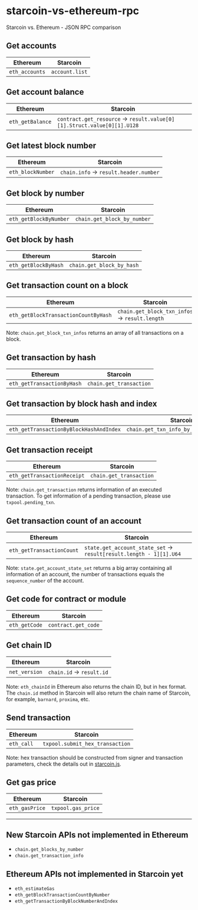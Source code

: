 # starcoin-vs-ethereum-rpc
Starcoin vs. Ethereum - JSON RPC comparison


## Get accounts

| Ethereum | Starcoin |
| --- | --- |
| `eth_accounts` | `account.list` |

## Get account balance

| Ethereum | Starcoin |
| --- | --- |
| `eth_getBalance` | `contract.get_resource` -> `result.value[0][1].Struct.value[0][1].U128` |

## Get latest block number

| Ethereum | Starcoin |
| --- | --- |
| `eth_blockNumber` | `chain.info` -> `result.header.number` |

## Get block by number

| Ethereum | Starcoin |
| --- | --- |
| `eth_getBlockByNumber` | `chain.get_block_by_number` |

## Get block by hash

| Ethereum | Starcoin |
| --- | --- |
| `eth_getBlockByHash` | `chain.get_block_by_hash` |

## Get transaction count on a block

| Ethereum | Starcoin |
| --- | --- |
| `eth_getBlockTransactionCountByHash` | `chain.get_block_txn_infos` -> `result.length` |

Note: `chain.get_block_txn_infos` returns an array of all transactions on a block.

## Get transaction by hash

| Ethereum | Starcoin |
| --- | --- |
| `eth_getTransactionByHash` | `chain.get_transaction` |

## Get transaction by block hash and index

| Ethereum | Starcoin |
| --- | --- |
| `eth_getTransactionByBlockHashAndIndex` | `chain.get_txn_info_by_block_and_index` |

## Get transaction receipt

| Ethereum | Starcoin |
| --- | --- |
| `eth_getTransactionReceipt` | `chain.get_transaction` |

Note: `chain.get_transaction` returns information of an executed transaction. To get information of a pending transaction, please use `txpool.pending_txn`.

## Get transaction count of an account

| Ethereum | Starcoin |
| --- | --- |
| `eth_getTransactionCount` | `state.get_account_state_set` -> `result[result.length - 1][1].U64` |

Note: `state.get_account_state_set` returns a big array containing all information of an account, the number of transactions equals the `sequence_number` of the account.

## Get code for contract or module 

| Ethereum | Starcoin |
| --- | --- |
| `eth_getCode` | `contract.get_code` |

## Get chain ID

| Ethereum | Starcoin |
| --- | --- |
| `net_version` | `chain.id` -> `result.id` |

Note: `eth_chainId` in Ethereum also returns the chain ID, but in hex format. The `chain.id` method in Starcoin will also return the chain name of Starcoin, for example, `barnard`, `proxima`, etc.

## Send transaction

| Ethereum | Starcoin |
| --- | --- |
| `eth_call` | `txpool.submit_hex_transaction` |

Note: hex transaction should be constructed from signer and transaction parameters, check the details out in [starcoin.js](https://github.com/starcoinorg/starcoin.js/blob/e844b2c1f871f686e8357f8131950f5122fc7fb1/src/providers/jsonrpc-provider.ts#L425).

## Get gas price

| Ethereum | Starcoin |
| --- | --- |
| `eth_gasPrice` | `txpool.gas_price` |

---

## New Starcoin APIs not implemented in Ethereum

- `chain.get_blocks_by_number`
- `chain.get_transaction_info`

## Ethereum APIs not implemented in Starcoin yet

- `eth_estimateGas`
- `eth_getBlockTransactionCountByNumber`
- `eth_getTransactionByBlockNumberAndIndex`
